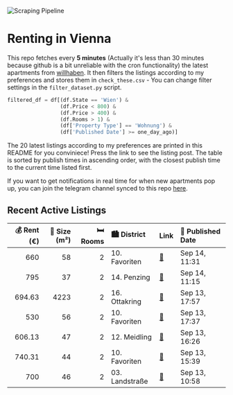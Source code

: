 ![Scraping Pipeline](https://github.com/AthomsG/renting-in-vienna/actions/workflows/run_pipeline.yml/badge.svg)


# Renting in Vienna

This repo fetches every **5 minutes** (Actually it's less than 30 minutes because github is a bit unreliable with the cron functionality) the latest apartments from [willhaben](https://www.willhaben.at/).
It then filters the listings according to my preferences and stores them in `check_these.csv` - You can change filter settings in the `filter_dataset.py` script.

```python
filtered_df = df[(df.State == 'Wien') & 
                 (df.Price < 800) &
                 (df.Price > 400) &
                 (df.Rooms > 1) &
                 (df['Property Type'] == 'Wohnung') &
                 (df['Published Date'] >= one_day_ago)]
```

The 20 latest listings according to my preferences are printed in this README for you conviniece! Press the link to see the listing post.
The table is sorted by publish times in ascending order, with the closest publish time to the current time listed first.

If you want to get notifications in real time for when new apartments pop up, you can join the telegram channel synced to this repo [here](https://t.me/+1HPAYOf5BSsyNTlk).

## Recent Active Listings

|   💰 Rent (€) |   📏 Size (m²) |   🛏️ Rooms | 🏙️ District    | Link                                                                                                                                                                                                      | 📅 Published Date   |
|-------------:|--------------:|-----------:|:---------------|:----------------------------------------------------------------------------------------------------------------------------------------------------------------------------------------------------------|:-------------------|
|       660    |            58 |          2 | 10. Favoriten  | [🔗](https://www.willhaben.at/iad/immobilien/d/mietwohnungen/wien/wien-1100-favoriten/58m2/-2-zimmer-privat-wohnung-n%C3%A4he-u1-reumannplatz-ab-sofort%21%21--provisions-und-abl%C3%B6sefrei-1432956403/) | Sep 14, 11:31      |
|       795    |            37 |          2 | 14. Penzing    | [🔗](https://www.willhaben.at/iad/immobilien/d/mietwohnungen/wien/wien-1140-penzing/sch%C3%B6ne-2-zimmer-neubau-wohnung-mit-balkon-1746848067/)                                                            | Sep 14, 11:15      |
|       694.63 |          4223 |          2 | 16. Ottakring  | [🔗](https://www.willhaben.at/iad/immobilien/d/mietwohnungen/wien/wien-1160-ottakring/wohnung-n%C3%A4he-wilhelminenberg-kongresspark-1415730937/)                                                          | Sep 13, 17:57      |
|       530    |            56 |          2 | 10. Favoriten  | [🔗](https://www.willhaben.at/iad/immobilien/d/mietwohnungen/wien/wien-1100-favoriten/%28reserviert%29-sch%C3%B6ne-gemeinde-wohung-vms-31.08.2025-1518031757/)                                             | Sep 13, 17:37      |
|       606.13 |            47 |          2 | 12. Meidling   | [🔗](https://www.willhaben.at/iad/immobilien/d/mietwohnungen/wien/wien-1120-meidling/2-zimmer-wohnung/-meidlinger-hauptstrasse/-provisionsfrei/-sofort-beziehbar-1506364858/)                              | Sep 13, 16:26      |
|       740.31 |            44 |          2 | 10. Favoriten  | [🔗](https://www.willhaben.at/iad/immobilien/d/mietwohnungen/wien/wien-1100-favoriten/hofruhelage-mit-balkon--singlehit-oder-p%C3%A4rchentraum-1284015739/)                                                | Sep 13, 15:39      |
|       700    |            46 |          2 | 03. Landstraße | [🔗](https://www.willhaben.at/iad/immobilien/d/mietwohnungen/wien/wien-1030-landstra%C3%9Fe/moderne-2-zimmer-wohnung-im-qtower-top-ausstattung-&-vielen-extras%21-1940915399/)                             | Sep 13, 10:58      |
